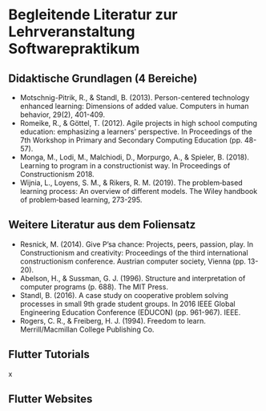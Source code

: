 # Begleitende Literatur zur Lehrveranstaltung Softwarepraktikum

## Didaktische Grundlagen (4 Bereiche)
* Motschnig-Pitrik, R., & Standl, B. (2013). Person-centered technology enhanced learning: Dimensions of added value. Computers in human behavior, 29(2), 401-409.
* Romeike, R., & Göttel, T. (2012). Agile projects in high school computing education: emphasizing a learners' perspective. In Proceedings of the 7th Workshop in Primary and Secondary Computing Education (pp. 48-57).
* Monga, M., Lodi, M., Malchiodi, D., Morpurgo, A., & Spieler, B. (2018). Learning to program in a constructionist way. In Proceedings of Constructionism 2018.
* Wijnia, L., Loyens, S. M., & Rikers, R. M. (2019). The problem‐based learning process: An overview of different models. The Wiley handbook of problem‐based learning, 273-295.

## Weitere Literatur aus dem Foliensatz
* Resnick, M. (2014). Give P’sa chance: Projects, peers, passion, play. In Constructionism and creativity: Proceedings of the third international constructionism conference. Austrian computer society, Vienna (pp. 13-20).
* Abelson, H., & Sussman, G. J. (1996). Structure and interpretation of computer programs (p. 688). The MIT Press.
* Standl, B. (2016). A case study on cooperative problem solving processes in small 9th grade student groups. In 2016 IEEE Global Engineering Education Conference (EDUCON) (pp. 961-967). IEEE.
* Rogers, C. R., & Freiberg, H. J. (1994). Freedom to learn. Merrill/Macmillan College Publishing Co.

## Flutter Tutorials
x


## Flutter Websites
##
